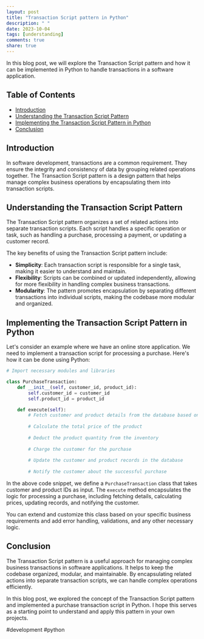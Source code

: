 ```yaml
---
layout: post
title: "Transaction Script pattern in Python"
description: " "
date: 2023-10-04
tags: [understanding]
comments: true
share: true
---
```


In this blog post, we will explore the Transaction Script pattern and how it can be implemented in Python to handle transactions in a software application.

## Table of Contents
- [Introduction](#introduction)
- [Understanding the Transaction Script Pattern](#understanding-the-transaction-script-pattern)
- [Implementing the Transaction Script Pattern in Python](#implementing-the-transaction-script-pattern-in-python)
- [Conclusion](#conclusion)

## Introduction

In software development, transactions are a common requirement. They ensure the integrity and consistency of data by grouping related operations together. The Transaction Script pattern is a design pattern that helps manage complex business operations by encapsulating them into transaction scripts.

## Understanding the Transaction Script Pattern

The Transaction Script pattern organizes a set of related actions into separate transaction scripts. Each script handles a specific operation or task, such as handling a purchase, processing a payment, or updating a customer record.

The key benefits of using the Transaction Script pattern include:
- **Simplicity**: Each transaction script is responsible for a single task, making it easier to understand and maintain.
- **Flexibility**: Scripts can be combined or updated independently, allowing for more flexibility in handling complex business transactions.
- **Modularity**: The pattern promotes encapsulation by separating different transactions into individual scripts, making the codebase more modular and organized.

## Implementing the Transaction Script Pattern in Python

Let's consider an example where we have an online store application. We need to implement a transaction script for processing a purchase. Here's how it can be done using Python:

```python
# Import necessary modules and libraries

class PurchaseTransaction:
    def __init__(self, customer_id, product_id):
        self.customer_id = customer_id
        self.product_id = product_id

    def execute(self):
        # Fetch customer and product details from the database based on the provided IDs
        
        # Calculate the total price of the product
        
        # Deduct the product quantity from the inventory
        
        # Charge the customer for the purchase
        
        # Update the customer and product records in the database
        
        # Notify the customer about the successful purchase
```

In the above code snippet, we define a `PurchaseTransaction` class that takes customer and product IDs as input. The `execute` method encapsulates the logic for processing a purchase, including fetching details, calculating prices, updating records, and notifying the customer.

You can extend and customize this class based on your specific business requirements and add error handling, validations, and any other necessary logic.

## Conclusion

The Transaction Script pattern is a useful approach for managing complex business transactions in software applications. It helps to keep the codebase organized, modular, and maintainable. By encapsulating related actions into separate transaction scripts, we can handle complex operations efficiently.

In this blog post, we explored the concept of the Transaction Script pattern and implemented a purchase transaction script in Python. I hope this serves as a starting point to understand and apply this pattern in your own projects.

#development #python